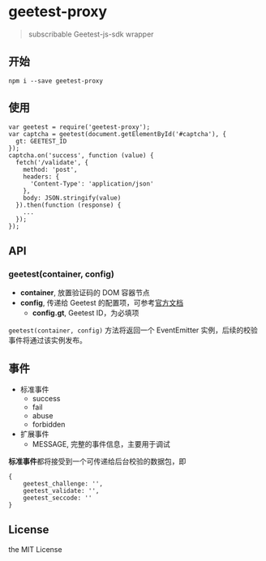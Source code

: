 # geetest-proxy
> subscribable Geetest-js-sdk wrapper

## 开始
```
npm i --save geetest-proxy
```

## 使用
```browserify
var geetest = require('geetest-proxy');
var captcha = geetest(document.getElementById('#captcha'), {
  gt: GEETEST_ID
});
captcha.on('success', function (value) {
  fetch('/validate', {
    method: 'post',
    headers: {
      'Content-Type': 'application/json'
    },
    body: JSON.stringify(value)
  }).then(function (response) {
    ...
  });
});
```

## API
### geetest(container, config)
- **container**, 放置验证码的 DOM 容器节点
- **config**, 传递给 Geetest 的配置项，可参考[官方文档](http://www.geetest.com/install/sections/idx-client-sdk.html#id3)
    - **config.gt**, Geetest ID，为必填项

``geetest(container, config)`` 方法将返回一个 EventEmitter 实例，后续的校验事件将通过该实例发布。

## 事件
- 标准事件
    - success
    - fail
    - abuse
    - forbidden
- 扩展事件
    - MESSAGE, 完整的事件信息，主要用于调试

**标准事件**都将接受到一个可传递给后台校验的数据包，即
```
{
    geetest_challenge: '',
    geetest_validate: '',
    geetest_seccode: ''
}
```

## License
the MIT License
